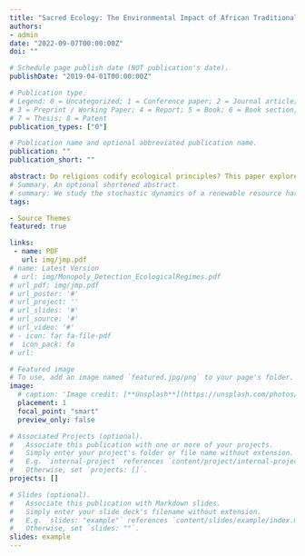 ```yaml
---
title: "Sacred Ecology: The Environmental Impact of African Traditional Religions"
authors:
- admin
date: "2022-09-07T00:00:00Z"
doi: ""

# Schedule page publish date (NOT publication's date).
publishDate: "2019-04-01T00:00:00Z"

# Publication type.
# Legend: 0 = Uncategorized; 1 = Conference paper; 2 = Journal article;
# 3 = Preprint / Working Paper; 4 = Report; 5 = Book; 6 = Book section;
# 7 = Thesis; 8 = Patent
publication_types: ["0"]

# Publication name and optional abbreviated publication name.
publication: ""
publication_short: ""

abstract: Do religions codify ecological principles? This paper explores theoretically and empirically the role religious beliefs play in shaping environmental interactions. I study African Traditional Religions (ATR) which place forests within a sacred sphere. I build a model of non-market interactions of the mean-field type where the actions of agents with heterogeneous religious beliefs continuously affect the spatial density of forest cover. The equilibrium extraction policy shows how individual beliefs and their distribution among the population can be a key driver of forest conservation. The model also characterizes the role of resource scarcity in both individual and population extraction decisions.  I test the model predictions empirically relying on the unique case of Benin, where ATR adherence is freely reported. Using an instrumental variable strategy that exploits the variation in proximity to the Benin-Nigerian border, I find that a 1 standard deviation increase in ATR adherence has a 0.4 standard deviation positive impact on forest cover change. I study the impact of historically belonging to the ancient Kingdom of Dahomey, birthplace of the Vodun religion. Using the original boundaries as a spatial discontinuity, I find positive evidence of Dahomey affiliation on contemporary forest change. Lastly, I compare observed forest cover to counterfactual outcomes by simulating the absence of ATR beliefs across the population.
# Summary. An optional shortened abstract.
# summary: We study the stochastic dynamics of a renewable resource harvested by a monopolist where harvesting affects the resource’s potential to regenerate, resulting in sequential regime shifts. 
tags:

- Source Themes
featured: true

links: 
 - name: PDF
   url: img/jmp.pdf
# name: Latest Version
 # url: img/Monopoly_Detection_EcologicalRegimes.pdf
# url_pdf: img/jmp.pdf
# url_poster: '#'
# url_project: ''
# url_slides: '#'
# url_source: '#'
# url_video: '#'
# - icon: far fa-file-pdf
#  icon_pack: fa
# url: 

# Featured image
# To use, add an image named `featured.jpg/png` to your page's folder. 
image:
  # caption: 'Image credit: [**Unsplash**](https://unsplash.com/photos/s9CC2SKySJM)'
  placement: 1
  focal_point: "smart"
  preview_only: false

# Associated Projects (optional).
#   Associate this publication with one or more of your projects.
#   Simply enter your project's folder or file name without extension.
#   E.g. `internal-project` references `content/project/internal-project/index.md`.
#   Otherwise, set `projects: []`.
projects: []

# Slides (optional).
#   Associate this publication with Markdown slides.
#   Simply enter your slide deck's filename without extension.
#   E.g. `slides: "example"` references `content/slides/example/index.md`.
#   Otherwise, set `slides: ""`.
slides: example
---
```




